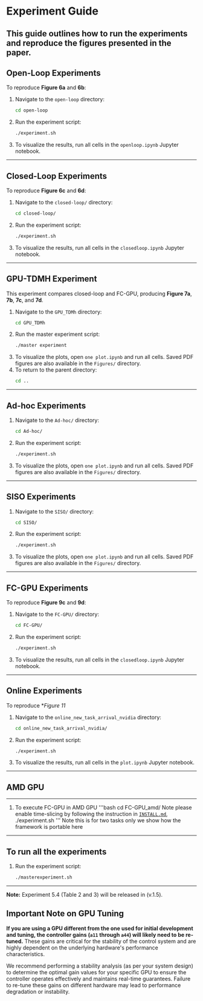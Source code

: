 # Experiment Guide

This guide outlines how to run the experiments and reproduce the figures presented in the paper.
-----
## Open-Loop Experiments

To reproduce **Figure 6a** and **6b**:

1.  Navigate to the `open-loop` directory:
    ```bash
    cd open-loop
    ```
2.  Run the experiment script:
    ```bash
    ./experiment.sh
    ```
3.  To visualize the results, run all cells in the `openloop.ipynb` Jupyter notebook.

-----

## Closed-Loop Experiments

To reproduce **Figure 6c** and **6d**:

1.  Navigate to the `closed-loop/` directory:
    ```bash
    cd closed-loop/
    ```
2.  Run the experiment script:
    ```bash
    ./experiment.sh
    ```
3.  To visualize the results, run all cells in the `closedloop.ipynb` Jupyter notebook.

-----



## GPU-TDMH Experiment

This experiment compares closed-loop and FC-GPU, producing **Figure 7a**, **7b**, **7c**, and **7d**.

1.  Navigate to the `GPU_TDMh` directory:
    ```bash
    cd GPU_TDMh
    ```
2.  Run the master experiment script:
    ```bash
    ./master experiment
    ```
3.  To visualize the plots, open `one plot.ipynb` and run all cells. Saved PDF figures are also available in the `Figures/` directory.
4.  To return to the parent directory:
    ```bash
    cd ..
    ```

-----

## Ad-hoc Experiments

1.  Navigate to the `Ad-hoc/` directory:
    ```bash
    cd Ad-hoc/
    ```
2.  Run the experiment script:
    ```bash
    ./experiment.sh
    ```
3.  To visualize the plots, open `one plot.ipynb` and run all cells. Saved PDF figures are also available in the `Figures/` directory.

-----

## SISO Experiments

1.  Navigate to the `SISO/` directory:
    ```bash
    cd SISO/
    ```
2.  Run the experiment script:
    ```bash
    ./experiment.sh
    ```
3.  To visualize the plots, open `one plot.ipynb` and run all cells. Saved PDF figures are also available in the `Figures/` directory.

-----

## FC-GPU Experiments

To reproduce **Figure 9c** and **9d**:

1.  Navigate to the `FC-GPU/` directory:
    ```bash
    cd FC-GPU/
    ```
2.  Run the experiment script:
    ```bash
    ./experiment.sh
    ```
3.  To visualize the results, run all cells in the `closedloop.ipynb` Jupyter notebook.

-----


## Online Experiments

To reproduce **Figure 11*

1.  Navigate to the `online_new_task_arrival_nvidia` directory:
    ```bash
    cd online_new_task_arrival_nvidia/
    ```
2.  Run the experiment script:
    ```bash
    ./experiment.sh
    ```
3.  To visualize the results, run all cells in the `plot.ipynb` Jupyter notebook.

-----

## AMD GPU
-----
1. To execute FC-GPU in AMD GPU
    '''bash
    cd FC-GPU_amd/
    Note please enable time-slicing by following the instruction in [`INSTALL.md`](../INSTALL.md),
    ./experiment.sh
    '''
Note this is for two tasks only we show how the framework is portable here
-----


## To run all the experiments


1.  Run the experiment script:
    ```bash
    ./masterexperiment.sh
    ```
-----


**Note:** Experiment 5.4 (Table 2 and 3) will be released in (v.1.5).


## Important Note on GPU Tuning

**If you are using a GPU different from the one used for initial development and tuning, the controller gains (`a11` through `a44`) will likely need to be re-tuned.** These gains are critical for the stability of the control system and are highly dependent on the underlying hardware's performance characteristics.

We recommend performing a stability analysis (as per your system design) to determine the optimal gain values for your specific GPU to ensure the controller operates effectively and maintains real-time guarantees. Failure to re-tune these gains on different hardware may lead to performance degradation or instability.
